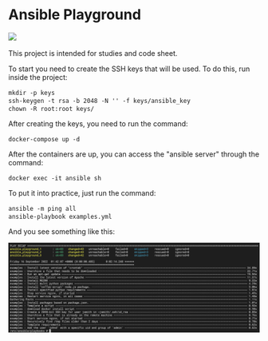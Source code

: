 # Ansible Playground

 <img src="https://docs.ansible.com/ansible/latest/_static/images/Ansible-Mark-RGB_White.svg" width="50">

This project is intended for studies and code sheet.

To start you need to create the SSH keys that will be used. To do this, run inside the project:

```shell
mkdir -p keys
ssh-keygen -t rsa -b 2048 -N '' -f keys/ansible_key
chown -R root:root keys/
```

After creating the keys, you need to run the command:
```shell
docker-compose up -d
```

After the containers are up, you can access the "ansible server" through the command:
```shell
docker exec -it ansible sh
```

To put it into practice, just run the command:
```shell
ansible -m ping all
ansible-playbook examples.yml
```

And you see something like this:

![image](result.png)